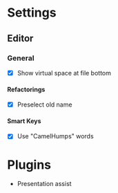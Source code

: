 # Settings
## Editor
### General
* [X] Show virtual space at file bottom
#### Refactorings
* [X] Preselect old name
#### Smart Keys
* [X] Use "CamelHumps" words

# Plugins
- Presentation assist
